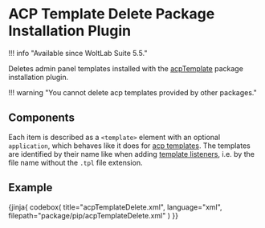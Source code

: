 # ACP Template Delete Package Installation Plugin

!!! info "Available since WoltLab Suite 5.5."

Deletes admin panel templates installed with the [acpTemplate](pip/acp-template.md) package installation plugin.

!!! warning "You cannot delete acp templates provided by other packages."


## Components

Each item is described as a `<template>` element with an optional `application`, which behaves like it does for [acp templates](acp-template.md#application).
The templates are identified by their name like when adding [template listeners](template-listener.md), i.e. by the file name without the `.tpl` file extension.

## Example

{jinja{ codebox(
    title="acpTemplateDelete.xml",
    language="xml",
    filepath="package/pip/acpTemplateDelete.xml"
) }}
